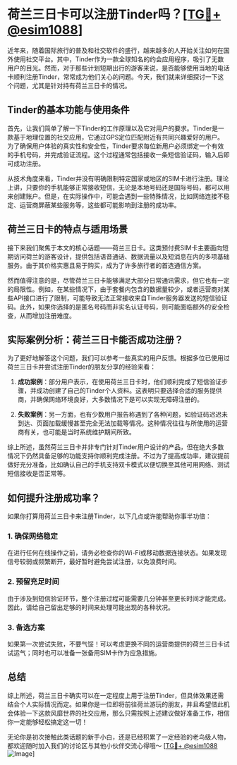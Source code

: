 # 荷兰三日卡可以注册Tinder吗？[[TG💪+ @esim1088](https://t.me/s/esim1088)]

近年来，随着国际旅行的普及和社交软件的盛行，越来越多的人开始关注如何在国外使用社交平台。其中，Tinder作为一款全球知名的约会应用程序，吸引了无数用户的目光。然而，对于那些计划短期出行的游客来说，是否能够使用当地的电话卡顺利注册Tinder，常常成为他们关心的问题。今天，我们就来详细探讨一下这个问题，尤其是针对持有荷兰三日卡的情况。

## Tinder的基本功能与使用条件

首先，让我们简单了解一下Tinder的工作原理以及它对用户的要求。Tinder是一款基于地理位置的社交应用，它通过GPS定位匹配附近有共同兴趣爱好的用户。为了确保用户体验的真实性和安全性，Tinder要求每位新用户必须绑定一个有效的手机号码，并完成验证流程。这个过程通常包括接收一条短信验证码，输入后即可成功注册。

从技术角度来看，Tinder并没有明确限制特定国家或地区的SIM卡进行注册。理论上讲，只要你的手机能够正常接收短信，无论是本地号码还是国际号码，都可以用来创建账户。但是，在实际操作中，可能会遇到一些特殊情况，比如网络连接不稳定、运营商屏蔽某些服务等，这些都可能影响到注册的成功率。

## 荷兰三日卡的特点与适用场景

接下来我们聚焦于本文的核心话题——荷兰三日卡。这类预付费SIM卡主要面向短期访问荷兰的游客设计，提供包括语音通话、数据流量以及短消息在内的多项基础服务。由于其价格实惠且易于购买，成为了许多旅行者的首选通信方案。

然而值得注意的是，尽管荷兰三日卡能够满足大部分日常通讯需求，但它也有一定的局限性。例如，在某些情况下，由于套餐内包含的数据量较少，或者运营商对某些API接口进行了限制，可能导致无法正常接收来自Tinder服务器发送的短信验证码。此外，如果你选择的是匿名号码而非实名认证号码，则可能面临额外的安全检查，从而增加注册难度。

## 实际案例分析：荷兰三日卡能否成功注册？

为了更好地解答这个问题，我们可以参考一些真实的用户反馈。根据多位已使用过荷兰三日卡并尝试注册Tinder的朋友分享的经验来看：

1. **成功案例**：部分用户表示，在使用荷兰三日卡时，他们顺利完成了短信验证步骤，并成功创建了自己的Tinder个人资料。这表明只要选择合适的服务提供商，并确保网络环境良好，大多数情况下是可以实现无障碍注册的。
   
2. **失败案例**：另一方面，也有少数用户报告称遇到了各种问题，如验证码迟迟未到达、页面加载缓慢甚至完全无法加载等情况。这种情况往往与所使用的运营商有关，也可能是当时系统维护期间所致。

综上所述，虽然荷兰三日卡并非专门针对Tinder用户设计的产品，但在绝大多数情况下仍然具备足够的功能支持你顺利完成注册。不过为了提高成功率，建议提前做好充分准备，比如确认自己的手机支持双卡模式以便切换至其他可用网络、测试短信接收是否正常等。

## 如何提升注册成功率？

如果你打算用荷兰三日卡来注册Tinder，以下几点或许能帮助你事半功倍：

### 1. 确保网络稳定
在进行任何在线操作之前，请务必检查你的Wi-Fi或移动数据连接状态。如果发现信号较弱或频繁断开，最好暂时避免尝试注册，以免浪费时间。

### 2. 预留充足时间
由于涉及到短信验证环节，整个注册过程可能需要几分钟甚至更长时间才能完成。因此，请给自己留出足够的时间来处理可能出现的各种状况。

### 3. 备选方案
如果第一次尝试失败，不要气馁！可以考虑更换不同的运营商提供的荷兰三日卡试试运气；同时也可以准备一张备用SIM卡作为应急措施。

## 总结

综上所述，荷兰三日卡确实可以在一定程度上用于注册Tinder，但具体效果还需结合个人实际情况而定。如果你是一位即将前往荷兰游玩的朋友，并且希望借此机会体验一下这款风靡世界的社交应用，那么只需按照上述建议做好准备工作，相信你一定能够轻松搞定这一切！

无论你是初次接触此类话题的新手小白，还是已经积累了一定经验的老鸟级人物，都欢迎随时加入我们的讨论区与其他小伙伴交流心得哦～ [[TG💪+ @esim1088](https://t.me/s/esim1088) ![Image](https://i.postimg.cc/4NQfJmqS/Snipaste-2025-05-13-00-14-12.png)]
